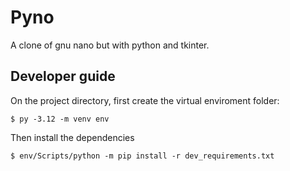 # Pyno

A clone of gnu nano but with python and tkinter.

## Developer guide

On the project directory, first create the virtual enviroment folder:

    $ py -3.12 -m venv env

Then install the dependencies
    
    $ env/Scripts/python -m pip install -r dev_requirements.txt

